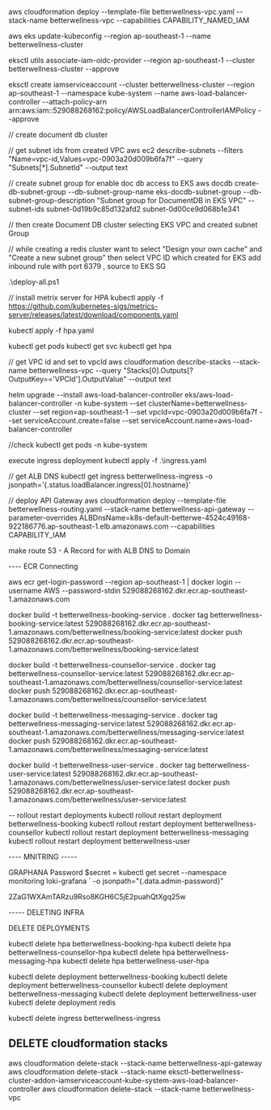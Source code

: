  aws cloudformation deploy --template-file betterwellness-vpc.yaml --stack-name betterwellness-vpc   --capabilities CAPABILITY_NAMED_IAM

aws eks update-kubeconfig --region ap-southeast-1 --name betterwellness-cluster


eksctl utils associate-iam-oidc-provider --region ap-southeast-1  --cluster betterwellness-cluster  --approve

eksctl create iamserviceaccount --cluster betterwellness-cluster  --region ap-southeast-1  --namespace kube-system --name aws-load-balancer-controller --attach-policy-arn arn:aws:iam::529088268162:policy/AWSLoadBalancerControllerIAMPolicy --approve


// create document db cluster 

// get subnet ids from created VPC 
aws ec2 describe-subnets --filters "Name=vpc-id,Values=vpc-0903a20d009b6fa7f" --query "Subnets[*].SubnetId"  --output text

// create subnet group for enable doc db access to EKS 
aws docdb create-db-subnet-group --db-subnet-group-name eks-docdb-subnet-group --db-subnet-group-description "Subnet group for DocumentDB in EKS VPC" --subnet-ids subnet-0d19b9c85d132afd2 subnet-0d00ce9d068b1e341

// then create Document DB cluster selecting EKS VPC and created subnet Group

// while creating a redis cluster want to select "Design your own cache" and "Create a new subnet group"
then select VPC ID which created for EKS
add inbound rule with port 6379 , source to EKS SG


.\deploy-all.ps1

// install metrix server for HPA 
kubectl apply -f https://github.com/kubernetes-sigs/metrics-server/releases/latest/download/components.yaml


kubectl apply -f hpa.yaml

kubectl get pods
kubectl get svc
kubectl get hpa


// get VPC id and set to vpcId
aws cloudformation describe-stacks --stack-name betterwellness-vpc --query "Stacks[0].Outputs[?OutputKey=='VPCId'].OutputValue" --output text

helm upgrade --install aws-load-balancer-controller eks/aws-load-balancer-controller -n kube-system --set clusterName=betterwellness-cluster --set region=ap-southeast-1   --set vpcId=vpc-0903a20d009b6fa7f   --set serviceAccount.create=false   --set serviceAccount.name=aws-load-balancer-controller

//check
kubectl get pods -n kube-system

execute ingress deployment
kubectl apply -f .\ingress.yaml 


// get ALB DNS
kubectl get ingress betterwellness-ingress -o jsonpath='{.status.loadBalancer.ingress[0].hostname}'

// deploy API Gateway
aws cloudformation deploy --template-file betterwellness-routing.yaml --stack-name betterwellness-api-gateway --parameter-overrides ALBDnsName=k8s-default-betterwe-4524c49168-922186776.ap-southeast-1.elb.amazonaws.com --capabilities CAPABILITY_IAM


make route 53 - A Record for with  ALB DNS to Domain 


---- ECR Connecting 
 
aws ecr get-login-password --region ap-southeast-1 | docker login --username AWS --password-stdin 529088268162.dkr.ecr.ap-southeast-1.amazonaws.com

docker build -t betterwellness-booking-service .
docker tag betterwellness-booking-service:latest 529088268162.dkr.ecr.ap-southeast-1.amazonaws.com/betterwellness/booking-service:latest
docker push 529088268162.dkr.ecr.ap-southeast-1.amazonaws.com/betterwellness/booking-service:latest

docker build -t betterwellness-counsellor-service .
docker tag betterwellness-counsellor-service:latest 529088268162.dkr.ecr.ap-southeast-1.amazonaws.com/betterwellness/counsellor-service:latest
docker push 529088268162.dkr.ecr.ap-southeast-1.amazonaws.com/betterwellness/counsellor-service:latest

docker build -t betterwellness-messaging-service .
docker tag betterwellness-messaging-service:latest 529088268162.dkr.ecr.ap-southeast-1.amazonaws.com/betterwellness/messaging-service:latest
docker push 529088268162.dkr.ecr.ap-southeast-1.amazonaws.com/betterwellness/messaging-service:latest

docker build -t betterwellness-user-service .
docker tag betterwellness-user-service:latest 529088268162.dkr.ecr.ap-southeast-1.amazonaws.com/betterwellness/user-service:latest
docker push 529088268162.dkr.ecr.ap-southeast-1.amazonaws.com/betterwellness/user-service:latest

-- rollout restart deployments
kubectl rollout restart deployment betterwellness-booking
kubectl rollout restart deployment betterwellness-counsellor
kubectl rollout restart deployment betterwellness-messaging
kubectl rollout restart deployment betterwellness-user


---- MNITRING -----

GRAPHANA Password
$secret = kubectl get secret --namespace monitoring loki-grafana `
  -o jsonpath="{.data.admin-password}"

[System.Text.Encoding]::UTF8.GetString([System.Convert]::FromBase64String($secret))


2ZaG1WXAmTARzu9Rso8KGH6C5jE2puahQtXgq25w


----- DELETING INFRA

DELETE DEPLOYMENTS

kubectl delete hpa betterwellness-booking-hpa
kubectl delete hpa betterwellness-counsellor-hpa
kubectl delete hpa betterwellness-messaging-hpa
kubectl delete hpa betterwellness-user-hpa


kubectl delete deployment betterwellness-booking
kubectl delete deployment betterwellness-counsellor
kubectl delete deployment betterwellness-messaging
kubectl delete deployment betterwellness-user
kubectl delete deployment redis


kubectl delete ingress betterwellness-ingress 

DELETE cloudformation stacks
------------------------------------
aws cloudformation delete-stack --stack-name betterwellness-api-gateway
aws cloudformation delete-stack --stack-name eksctl-betterwellness-cluster-addon-iamserviceaccount-kube-system-aws-load-balancer-controller
aws cloudformation delete-stack --stack-name betterwellness-vpc

